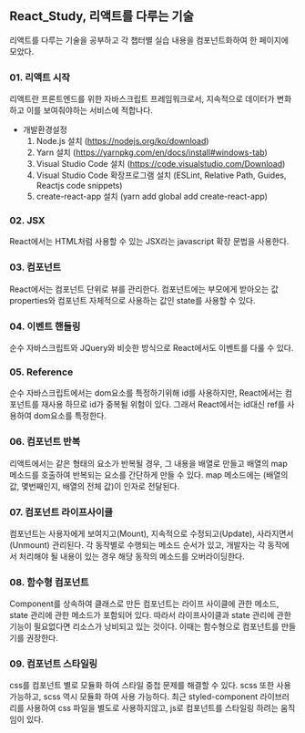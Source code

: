 ## React_Study, 리액트를 다루는 기술
리액트를 다루는 기술을 공부하고 각 챕터별 실습 내용을 컴포넌트화하여 한 페이지에 모았다.

### 01. 리액트 시작
리액트란 프론트엔드를 위한 자바스크립트 프레임워크로서, 지속적으로 데이터가 변화하고 이를 보여줘야하는 서비스에 적합나다.
- 개발환경설정
  1. Node.js 설치 (https://nodejs.org/ko/download)
  2. Yarn 설치 (https://yarnpkg.com/en/docs/install#windows-tab)
  3. Visual Studio Code 설치 (https://code.visualstudio.com/Download)
  4. Visual Studio Code 확장프로그램 설치 (ESLint, Relative Path, Guides, Reactjs code snippets)
  5. create-react-app 설치 (yarn add global add create-react-app)
  
### 02. JSX
React에서는 HTML처럼 사용할 수 있는 JSX라는 javascript 확장 문법을 사용한다.

### 03. 컴포넌트
React에서는 컴포넌트 단위로 뷰를 관리한다. 컴포넌트에는 부모에게 받아오는 값 properties와 컴포넌트 자체적으로 사용하는 값인 state를 사용할 수 있다.

### 04. 이벤트 핸들링
순수 자바스크립트와 JQuery와 비슷한 방식으로 React에서도 이벤트를 다룰 수 있다.

### 05. Reference
순수 자바스크립트에서는 dom요소를 특정하기위해 id를 사용하지만, React에서는 컴포넌트를 재사용 하므로 id가 중복될 위험이 있다. 그래서 React에서는 id대신 ref를 사용하여 dom요소를 특정한다.

### 06. 컴포넌트 반복
리액트에서는 같은 형태의 요소가 반복될 경우, 그 내용을 배열로 만들고 배열의 map 메소드를 호출하여 반복되는 요소를 간단하게 만들 수 있다. map 메소드에는 (배열의 값, 몇번째인지, 배열의 전체 값)이 인자로 전달된다.

### 07. 컴포넌트 라이프사이클
컴포넌트는 사용자에게 보여지고(Mount), 지속적으로 수정되고(Update), 사라지면서(Unmount) 관리된다. 각 동작별로 수행되는 메소드 순서가 있고, 개발자는 각 동작에서 처리해야 될 내용이 있는 경우 해당 동작의 메소드를 오버라이딩한다.

### 08. 함수형 컴포넌트
Component를 상속하여 클래스로 만든 컴포넌트는 라이프 사이클에 관한 메소드, state 관리에 관한 메소드가 포함되어 있다. 따라서 라이프사이클과 state 관리에 관한 기능이 필요없다면 리소스가 낭비되고 있는 것이다. 이때는 함수형으로 컴포넌트를 만들기를 권장한다.

### 09. 컴포넌트 스타일링
css를 컴포넌트 별로 모듈화 하여 스타일 중첩 문제를 해결할 수 있다. scss 또한 사용 가능하고, scss 역시 모듈화 하여 사용 가능하다. 최근 styled-component 라이브러리를 사용하여 css 파일을 별도로 사용하지않고, js로 컴포넌트를 스타일링 하려는 움직임이 있다. 

